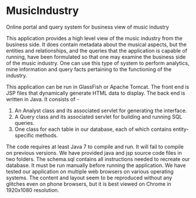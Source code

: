 # MusicIndustry
Online portal and query system for business view of music industry

This application provides a high level view of the music industry from the business side. It does contain metadata about the musical aspects, but the entities and relationships, and the queries that the application is capable of running, have been formulated so that one may examine the business side of the music industry. One can use this type of system to perform analytics, mine information and query facts pertaining to the functioning of the industry.

This application can be run in GlassFish or Apache Tomcat. The front end is JSP files that dynamically generate HTML data to display. The back end is written in Java. It consists of -
  1. An Analyst class and its associated servlet for generating the interface.
  2. A Query class and its associated servlet for building and running SQL queries.
  3. One class for each table in our database, each of which contains entity-specific methods.

The code requires at least Java 7 to compile and run. It will fail to compile on previous versions. We have provided java and jsp source code files in two folders. The schema.sql contains all instructions needed to recreate our database. It must be run manually before running the application. We have tested our application on multiple web browsers on various operating systems. The content and layout seem to be reproduced without any glitches even on phone browsers, but it is best viewed on Chrome in 1920x1080 resolution.
